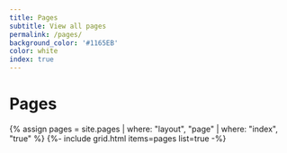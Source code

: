 ```yaml
---
title: Pages
subtitle: View all pages
permalink: /pages/
background_color: '#1165EB'
color: white
index: true
---
```

<h1>Pages</h1>

{% assign pages = site.pages | where: "layout", "page" | where: "index", "true" %}
{%- include grid.html items=pages list=true -%}
